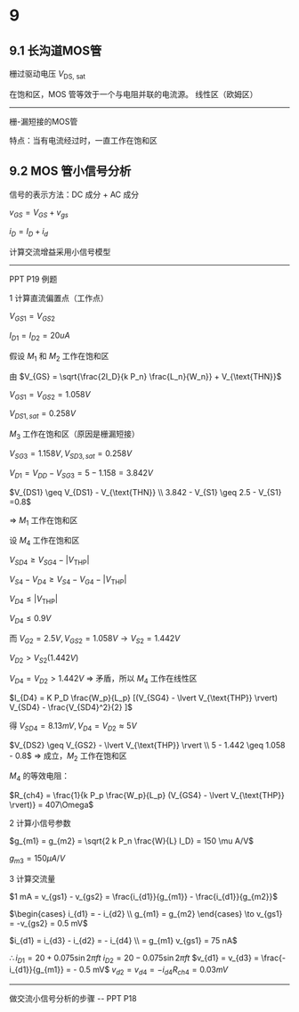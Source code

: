 # 9

## 9.1 长沟道MOS管

栅过驱动电压 $V_{\text{DS, sat}}$

在饱和区，MOS 管等效于一个与电阻并联的电流源。
线性区（欧姆区）

---

栅-漏短接的MOS管

特点：当有电流经过时，一直工作在饱和区

## 9.2 MOS 管小信号分析

信号的表示方法：DC 成分 + AC 成分

$v_{GS} = V_{GS} + v_{gs}$

$i_{D} = I_{D} + i_{d}$

计算交流增益采用小信号模型

---

PPT P19 例题

1 计算直流偏置点（工作点）

$V_{GS1} = V_{GS2}$

$I_{D1} = I_{D2} = 20uA$

假设 $M_1$ 和 $M_2$ 工作在饱和区

由 $V_{GS} = \sqrt{\frac{2I_D}{k P_n} \frac{L_n}{W_n}} + V_{\text{THN}}$

$V_{GS1} = V_{GS2} = 1.058V$

$V_{DS1, sat} = 0.258V$

$M_3$ 工作在饱和区（原因是栅漏短接）

$V_{SG3} = 1.158V, V_{SD3, sat} = 0.258V$

$V_{D1} = V_{DD} - V_{SG3} = 5 - 1.158 = 3.842V$

$V_{DS1} \geq V_{DS1} - V_{\text{THN}} \\
3.842 - V_{S1} \geq 2.5 - V_{S1} =0.8$

=> $M_1$ 工作在饱和区

设 $M_4$ 工作在饱和区

$V_{SD4} \geq V_{SG4} - \lvert V_{\text{THP}} \rvert$

$V_{S4} - V_{D4} \geq V_{S4} - V_{G4} - \lvert V_{\text{THP}} \rvert$

$V_{D4} \leq \lvert V_{\text{THP}} \rvert$

$V_{D4} \leq 0.9V$

而 $V_{G2} = 2.5V, V_{GS2} = 1.058V \to V_{S2} = 1.442V$

$V_{D2} > V_{S2} (1.442V)$

$V_{D4} = V_{D2} > 1.442V$ => 矛盾，所以 $M_4$ 工作在线性区

$I_{D4} = K P_D \frac{W_p}{L_p} [(V_{SG4} - \lvert V_{\text{THP}} \rvert) V_{SD4} - \frac{V_{SD4}^2}{2} ]$

得 $V_{SD4} = 8.13mV, V_{D4} = V_{D2} \approx 5V$

$V_{DS2} \geq V_{GS2} - \lvert V_{\text{THP}} \rvert \\
5 - 1.442 \geq 1.058 - 0.8$ => 成立，$M_2$ 工作在饱和区

$M_4$ 的等效电阻：

$R_{ch4} = \frac{1}{k P_p \frac{W_p}{L_p} (V_{GS4} - \lvert V_{\text{THP}} \rvert)} = 407\Omega$

2 计算小信号参数

$g_{m1} = g_{m2} = \sqrt{2 k P_n \frac{W}{L} I_D} = 150 \mu A/V$

$g_{m3} = 150 \mu A/V$

3 计算交流量

$1 mA = v_{gs1} - v_{gs2} = \frac{i_{d1}}{g_{m1}} - \frac{i_{d1}}{g_{m2}}$

$\begin{cases}
    i_{d1} = - i_{d2} \\
    g_{m1} = g_{m2}
\end{cases}
\to v_{gs1} = -v_{gs2} = 0.5 mV$

$i_{d1} = i_{d3} - i_{d2} = - i_{d4} \\
= g_{m1} v_{gs1} = 75 nA$

$\therefore i_{D1} = 20 + 0.075 \sin 2\pi ft$
$i_{D2} = 20 - 0.075 \sin 2\pi ft$
$v_{d1} = v_{d3} = \frac{- i_{d1}}{g_{m1}} = - 0.5 mV$
$v_{d2} = v_{d4} = - i_{d4} R_{ch4} = 0.03 mV$

---

做交流小信号分析的步骤 -- PPT P18

